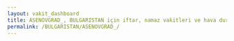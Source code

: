 ```yaml
---
layout: vakit_dashboard
title: ASENOVGRAD_, BULGARISTAN için iftar, namaz vakitleri ve hava durumu - ilçe/eyalet seç
permalink: /BULGARISTAN/ASENOVGRAD_/
---
```


<script type="text/javascript">
  var GLOBAL_COUNTRY = 'BULGARISTAN';
  var GLOBAL_CITY = 'ASENOVGRAD_';
  var GLOBAL_STATE = '';
  var lat = 72;
  var lon = 21;
</script>
